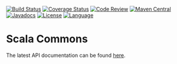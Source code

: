 [![Build Status](https://travis-ci.org/fulcrumgenomics/commons.svg?branch=master)](https://travis-ci.org/fulcrumgenomics/commons)
[![Coverage Status](https://codecov.io/github/fulcrumgenomics/commons/coverage.svg?branch=master)](https://codecov.io/github/fulcrumgenomics/commons?branch=master)
[![Code Review](https://api.codacy.com/project/badge/grade/52e1d786d9784c7192fae2f8e853fa34)](https://www.codacy.com/app/contact_32/commons)
[![Maven Central](https://maven-badges.herokuapp.com/maven-central/com.fulcrumgenomics/commons_2.11/badge.svg)](https://maven-badges.herokuapp.com/maven-central/com.fulcrumgenomics/commons_2.11)
[![Javadocs](http://javadoc.io/badge/com.fulcrumgenomics/commons_2.12.svg)](http://javadoc.io/doc/com.fulcrumgenomics/commons_2.12)
[![License](http://img.shields.io/badge/license-MIT-blue.svg)](https://github.com/fulcrumgenomics/commons/blob/master/LICENSE)
[![Language](http://img.shields.io/badge/language-scala-brightgreen.svg)](http://www.scala-lang.org/)

Scala Commons
====

The latest API documentation can be found [here](http://javadoc.io/doc/com.fulcrumgenomics/commons_2.12).
